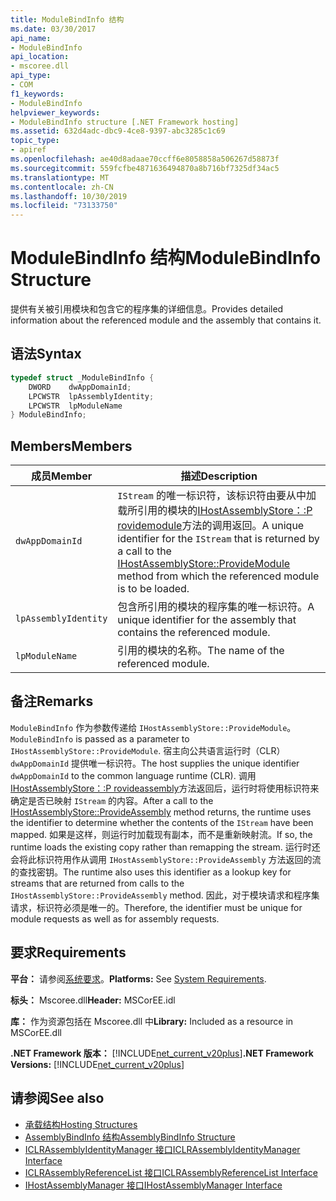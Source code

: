 ```yaml
---
title: ModuleBindInfo 结构
ms.date: 03/30/2017
api_name:
- ModuleBindInfo
api_location:
- mscoree.dll
api_type:
- COM
f1_keywords:
- ModuleBindInfo
helpviewer_keywords:
- ModuleBindInfo structure [.NET Framework hosting]
ms.assetid: 632d4adc-dbc9-4ce8-9397-abc3285c1c69
topic_type:
- apiref
ms.openlocfilehash: ae40d8adaae70ccff6e8058858a506267d58873f
ms.sourcegitcommit: 559fcfbe4871636494870a8b716bf7325df34ac5
ms.translationtype: MT
ms.contentlocale: zh-CN
ms.lasthandoff: 10/30/2019
ms.locfileid: "73133750"
---
```

# <a name="modulebindinfo-structure"></a><span data-ttu-id="c0e28-102">ModuleBindInfo 结构</span><span class="sxs-lookup"><span data-stu-id="c0e28-102">ModuleBindInfo Structure</span></span>
<span data-ttu-id="c0e28-103">提供有关被引用模块和包含它的程序集的详细信息。</span><span class="sxs-lookup"><span data-stu-id="c0e28-103">Provides detailed information about the referenced module and the assembly that contains it.</span></span>  
  
## <a name="syntax"></a><span data-ttu-id="c0e28-104">语法</span><span class="sxs-lookup"><span data-stu-id="c0e28-104">Syntax</span></span>  
  
```cpp  
typedef struct _ModuleBindInfo {  
    DWORD    dwAppDomainId;  
    LPCWSTR  lpAssemblyIdentity;  
    LPCWSTR  lpModuleName  
} ModuleBindInfo;  
```  
  
## <a name="members"></a><span data-ttu-id="c0e28-105">Members</span><span class="sxs-lookup"><span data-stu-id="c0e28-105">Members</span></span>  
  
|<span data-ttu-id="c0e28-106">成员</span><span class="sxs-lookup"><span data-stu-id="c0e28-106">Member</span></span>|<span data-ttu-id="c0e28-107">描述</span><span class="sxs-lookup"><span data-stu-id="c0e28-107">Description</span></span>|  
|------------|-----------------|  
|`dwAppDomainId`|<span data-ttu-id="c0e28-108">`IStream` 的唯一标识符，该标识符由要从中加载所引用的模块的[IHostAssemblyStore：:P rovidemodule](../../../../docs/framework/unmanaged-api/hosting/ihostassemblystore-providemodule-method.md)方法的调用返回。</span><span class="sxs-lookup"><span data-stu-id="c0e28-108">A unique identifier for the `IStream` that is returned by a call to the [IHostAssemblyStore::ProvideModule](../../../../docs/framework/unmanaged-api/hosting/ihostassemblystore-providemodule-method.md) method from which the referenced module is to be loaded.</span></span>|  
|`lpAssemblyIdentity`|<span data-ttu-id="c0e28-109">包含所引用的模块的程序集的唯一标识符。</span><span class="sxs-lookup"><span data-stu-id="c0e28-109">A unique identifier for the assembly that contains the referenced module.</span></span>|  
|`lpModuleName`|<span data-ttu-id="c0e28-110">引用的模块的名称。</span><span class="sxs-lookup"><span data-stu-id="c0e28-110">The name of the referenced module.</span></span>|  
  
## <a name="remarks"></a><span data-ttu-id="c0e28-111">备注</span><span class="sxs-lookup"><span data-stu-id="c0e28-111">Remarks</span></span>  
 <span data-ttu-id="c0e28-112">`ModuleBindInfo` 作为参数传递给 `IHostAssemblyStore::ProvideModule`。</span><span class="sxs-lookup"><span data-stu-id="c0e28-112">`ModuleBindInfo` is passed as a parameter to `IHostAssemblyStore::ProvideModule`.</span></span> <span data-ttu-id="c0e28-113">宿主向公共语言运行时（CLR） `dwAppDomainId` 提供唯一标识符。</span><span class="sxs-lookup"><span data-stu-id="c0e28-113">The host supplies the unique identifier `dwAppDomainId` to the common language runtime (CLR).</span></span> <span data-ttu-id="c0e28-114">调用[IHostAssemblyStore：:P rovideassembly](../../../../docs/framework/unmanaged-api/hosting/ihostassemblystore-provideassembly-method.md)方法返回后，运行时将使用标识符来确定是否已映射 `IStream` 的内容。</span><span class="sxs-lookup"><span data-stu-id="c0e28-114">After a call to the [IHostAssemblyStore::ProvideAssembly](../../../../docs/framework/unmanaged-api/hosting/ihostassemblystore-provideassembly-method.md) method returns, the runtime uses the identifier to determine whether the contents of the `IStream` have been mapped.</span></span> <span data-ttu-id="c0e28-115">如果是这样，则运行时加载现有副本，而不是重新映射流。</span><span class="sxs-lookup"><span data-stu-id="c0e28-115">If so, the runtime loads the existing copy rather than remapping the stream.</span></span> <span data-ttu-id="c0e28-116">运行时还会将此标识符用作从调用 `IHostAssemblyStore::ProvideAssembly` 方法返回的流的查找密钥。</span><span class="sxs-lookup"><span data-stu-id="c0e28-116">The runtime also uses this identifier as a lookup key for streams that are returned from calls to the `IHostAssemblyStore::ProvideAssembly` method.</span></span> <span data-ttu-id="c0e28-117">因此，对于模块请求和程序集请求，标识符必须是唯一的。</span><span class="sxs-lookup"><span data-stu-id="c0e28-117">Therefore, the identifier must be unique for module requests as well as for assembly requests.</span></span>  
  
## <a name="requirements"></a><span data-ttu-id="c0e28-118">要求</span><span class="sxs-lookup"><span data-stu-id="c0e28-118">Requirements</span></span>  
 <span data-ttu-id="c0e28-119">**平台：** 请参阅[系统要求](../../../../docs/framework/get-started/system-requirements.md)。</span><span class="sxs-lookup"><span data-stu-id="c0e28-119">**Platforms:** See [System Requirements](../../../../docs/framework/get-started/system-requirements.md).</span></span>  
  
 <span data-ttu-id="c0e28-120">**标头：** Mscoree.dll</span><span class="sxs-lookup"><span data-stu-id="c0e28-120">**Header:** MSCorEE.idl</span></span>  
  
 <span data-ttu-id="c0e28-121">**库：** 作为资源包括在 Mscoree.dll 中</span><span class="sxs-lookup"><span data-stu-id="c0e28-121">**Library:** Included as a resource in MSCorEE.dll</span></span>  
  
 <span data-ttu-id="c0e28-122">**.NET Framework 版本：** [!INCLUDE[net_current_v20plus](../../../../includes/net-current-v20plus-md.md)]</span><span class="sxs-lookup"><span data-stu-id="c0e28-122">**.NET Framework Versions:** [!INCLUDE[net_current_v20plus](../../../../includes/net-current-v20plus-md.md)]</span></span>  
  
## <a name="see-also"></a><span data-ttu-id="c0e28-123">请参阅</span><span class="sxs-lookup"><span data-stu-id="c0e28-123">See also</span></span>

- [<span data-ttu-id="c0e28-124">承载结构</span><span class="sxs-lookup"><span data-stu-id="c0e28-124">Hosting Structures</span></span>](../../../../docs/framework/unmanaged-api/hosting/hosting-structures.md)
- [<span data-ttu-id="c0e28-125">AssemblyBindInfo 结构</span><span class="sxs-lookup"><span data-stu-id="c0e28-125">AssemblyBindInfo Structure</span></span>](../../../../docs/framework/unmanaged-api/hosting/assemblybindinfo-structure.md)
- [<span data-ttu-id="c0e28-126">ICLRAssemblyIdentityManager 接口</span><span class="sxs-lookup"><span data-stu-id="c0e28-126">ICLRAssemblyIdentityManager Interface</span></span>](../../../../docs/framework/unmanaged-api/hosting/iclrassemblyidentitymanager-interface.md)
- [<span data-ttu-id="c0e28-127">ICLRAssemblyReferenceList 接口</span><span class="sxs-lookup"><span data-stu-id="c0e28-127">ICLRAssemblyReferenceList Interface</span></span>](../../../../docs/framework/unmanaged-api/hosting/iclrassemblyreferencelist-interface.md)
- [<span data-ttu-id="c0e28-128">IHostAssemblyManager 接口</span><span class="sxs-lookup"><span data-stu-id="c0e28-128">IHostAssemblyManager Interface</span></span>](../../../../docs/framework/unmanaged-api/hosting/ihostassemblymanager-interface.md)
